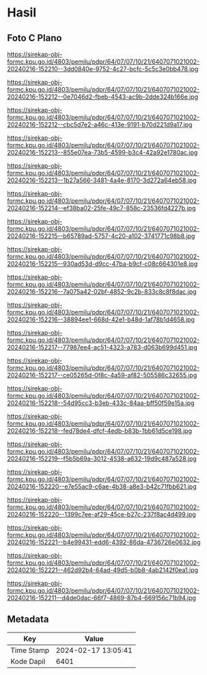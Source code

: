 # Hasil

## Foto C Plano

https://sirekap-obj-formc.kpu.go.id/4803/pemilu/pdpr/64/07/07/10/21/6407071021002-20240216-152210--3dd0840e-9752-4c27-bcfc-5c5c3e0bb478.jpg

https://sirekap-obj-formc.kpu.go.id/4803/pemilu/pdpr/64/07/07/10/21/6407071021002-20240216-152212--0e7046d2-fbeb-4543-ac9b-2dde324b166e.jpg

https://sirekap-obj-formc.kpu.go.id/4803/pemilu/pdpr/64/07/07/10/21/6407071021002-20240216-152212--cbc5d7e2-a46c-413e-9191-b70d221d9a17.jpg

https://sirekap-obj-formc.kpu.go.id/4803/pemilu/pdpr/64/07/07/10/21/6407071021002-20240216-152213--855e07ea-73b5-4599-b3c4-42a92e1780ac.jpg

https://sirekap-obj-formc.kpu.go.id/4803/pemilu/pdpr/64/07/07/10/21/6407071021002-20240216-152213--1b27a566-3481-4a4e-8170-3d272a64eb58.jpg

https://sirekap-obj-formc.kpu.go.id/4803/pemilu/pdpr/64/07/07/10/21/6407071021002-20240216-152214--ef38ba02-25fe-49c7-858c-23536fd4227b.jpg

https://sirekap-obj-formc.kpu.go.id/4803/pemilu/pdpr/64/07/07/10/21/6407071021002-20240216-152215--b65789ad-5757-4c20-a102-3741771c98b8.jpg

https://sirekap-obj-formc.kpu.go.id/4803/pemilu/pdpr/64/07/07/10/21/6407071021002-20240216-152215--930ad53d-d9cc-47ba-b9cf-c08c664301e8.jpg

https://sirekap-obj-formc.kpu.go.id/4803/pemilu/pdpr/64/07/07/10/21/6407071021002-20240216-152216--7a075a42-02bf-4852-9c2b-833c8c8f8dac.jpg

https://sirekap-obj-formc.kpu.go.id/4803/pemilu/pdpr/64/07/07/10/21/6407071021002-20240216-152216--38894ee1-668d-42e1-b48d-1af78b1d4658.jpg

https://sirekap-obj-formc.kpu.go.id/4803/pemilu/pdpr/64/07/07/10/21/6407071021002-20240216-152217--77987ee4-ac51-4323-a783-d063b699d451.jpg

https://sirekap-obj-formc.kpu.go.id/4803/pemilu/pdpr/64/07/07/10/21/6407071021002-20240216-152217--ce05265d-0f8c-4a59-af82-505586c32655.jpg

https://sirekap-obj-formc.kpu.go.id/4803/pemilu/pdpr/64/07/07/10/21/6407071021002-20240216-152218--54d95cc3-b3eb-433c-84aa-bff50f59e15a.jpg

https://sirekap-obj-formc.kpu.go.id/4803/pemilu/pdpr/64/07/07/10/21/6407071021002-20240216-152218--fed78de4-dfcf-4edb-b83b-1bb61d5ce198.jpg

https://sirekap-obj-formc.kpu.go.id/4803/pemilu/pdpr/64/07/07/10/21/6407071021002-20240216-152219--f5b5b69a-3012-4538-a632-19d9c487a528.jpg

https://sirekap-obj-formc.kpu.go.id/4803/pemilu/pdpr/64/07/07/10/21/6407071021002-20240216-152220--e7e55ac9-c6ae-4b38-a8e3-b42c71fbb621.jpg

https://sirekap-obj-formc.kpu.go.id/4803/pemilu/pdpr/64/07/07/10/21/6407071021002-20240216-152220--1399c7ee-af29-45ce-b27c-237f8ac4d499.jpg

https://sirekap-obj-formc.kpu.go.id/4803/pemilu/pdpr/64/07/07/10/21/6407071021002-20240216-152221--b4e99431-edd6-4392-86da-4736726e0632.jpg

https://sirekap-obj-formc.kpu.go.id/4803/pemilu/pdpr/64/07/07/10/21/6407071021002-20240216-152221--462d92b4-64ad-49d5-b0b8-4ab2142f0ea1.jpg

https://sirekap-obj-formc.kpu.go.id/4803/pemilu/pdpr/64/07/07/10/21/6407071021002-20240216-152211--d4de0dac-66f7-4869-87b4-669156c71b94.jpg


## Metadata

| Key        | Value               |
| ---------- | ------------------- |
| Time Stamp | 2024-02-17 13:05:41 |
| Kode Dapil | 6401                |



